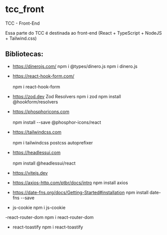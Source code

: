 # tcc_front
TCC - Front-End

Essa parte do TCC é destinada ao front-end (React + TypeScript + NodeJS + Tailwind.css)


## Bibliotecas:
- https://dinerojs.com/
    npm i @types/dinero.js
    npm i dinero.js

- https://react-hook-form.com/  <br/> <br/>
    npm i react-hook-form

- https://zod.dev 
    Zod Resolvers
    npm i zod
    npm install @hookform/resolvers
    

- https://phosphoricons.com  <br/> <br/>
    npm install --save @phosphor-icons/react

- https://tailwindcss.com <br/> <br/>
    npm i tailwindcss postcss autoprefixer

- https://headlessui.com <br/> <br/>
    npm install @headlessui/react

- https://vitejs.dev

- https://axios-http.com/ptbr/docs/intro
    npm install axios

- https://date-fns.org/docs/Getting-Started#installation
    npm install date-fns --save

- js-cookie
    npm i js-cookie

-react-router-dom
 npm i react-router-dom

- react-toastify
npm i react-toastify  
